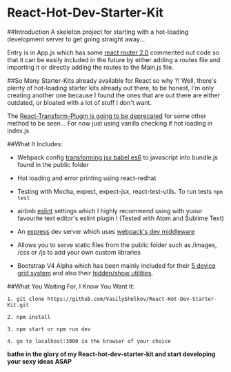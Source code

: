 # React-Hot-Dev-Starter-Kit


##Introduction
A skeleton project for starting with a hot-loading development server to get going straight away...

Entry is in App.js which has some [react router 2.0](https://github.com/rackt/react-router) commented out code so that it can be easily included in the future by either adding a routes file and importing it or directly adding the routes to the Main.js file.

##So Many Starter-Kits already available for React so why ?!
Well, there's plenty of hot-loading starter kits already out there, to be honest, I'm only creating another one because I found the ones that are out there are either outdated, or bloated with a lot of stuff I don't want.

The [React-Transform-Plugin is going to be deprecated](https://medium.com/@dan_abramov/hot-reloading-in-react-1140438583bf#.rm0ygrt9u) for some other method to be seen... For now just using vanilla checking if hot loading in index.js

##What It Includes:
- Webpack config [transforming jsx babel es6](https://babeljs.io/) to javascript into bundle.js found in the public folder

- Hot loading and error printing using react-redhat

- Testing with Mocha, expect, expect-jsx, react-test-utils. To run tests ```npm test```

- airbnb [eslint](https://github.com/yannickcr/eslint-plugin-react) settings which I highly recommend using with yuour favourite text editor's eslint plugin ! (Tested with Atom and Sublime Text)

- An [express](http://expressjs.com/) dev server which uses [webpack's dev middleware](https://github.com/webpack/webpack-dev-middleware)

- Allows you to serve static files from the public folder such as /images, /css or /js to add your own custom libraries

- Bootstrap V4 Alpha which has been mainly included for their [5 device grid system](http://v4-alpha.getbootstrap.com/layout/grid/) and also their [hidden/show utilities](http://v4-alpha.getbootstrap.com/layout/responsive-utilities/).


##What You Waiting For, I Know You Want It:
```
1. git clone https://github.com/VasilyShelkov/React-Hot-Dev-Starter-Kit.git

2. npm install

3. npm start or npm run dev

4. go to localhost:3000 in the browser of your choice
```
**bathe in the glory of my React-hot-dev-starter-kit and start developing your sexy ideas ASAP**
